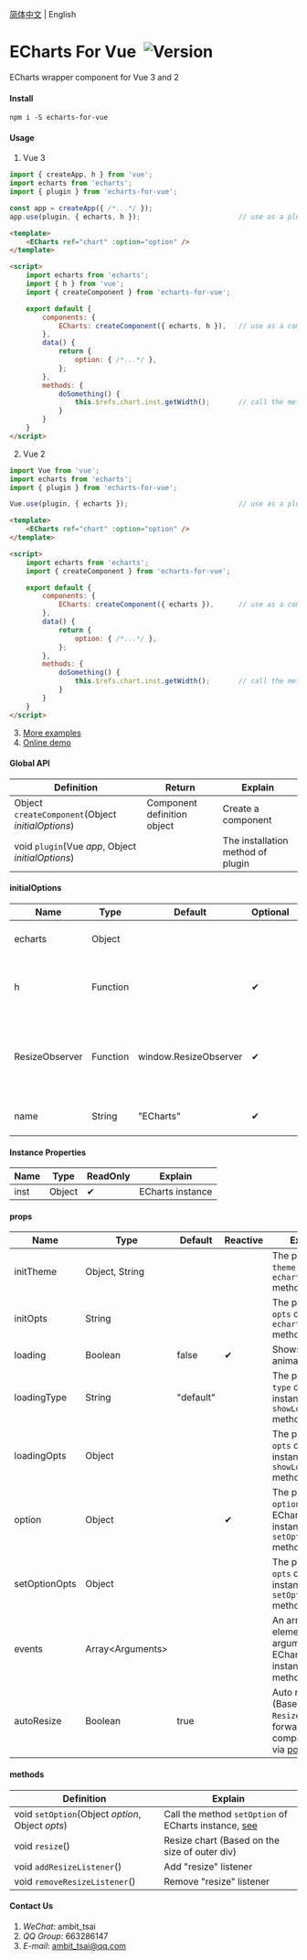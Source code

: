 [简体中文](README.zh-CN.md) | English


# ECharts For Vue&nbsp;&nbsp;![Version](https://img.shields.io/npm/v/echarts-for-vue.svg)

ECharts wrapper component for Vue 3 and 2


#### Install
`npm i -S echarts-for-vue`


#### Usage
1. Vue 3
```javascript
import { createApp, h } from 'vue';
import echarts from 'echarts';
import { plugin } from 'echarts-for-vue';

const app = createApp({ /*...*/ });
app.use(plugin, { echarts, h });                        // use as a plugin
```
```html
<template>
    <ECharts ref="chart" :option="option" />
</template>

<script>
    import echarts from 'echarts';
    import { h } from 'vue';
    import { createComponent } from 'echarts-for-vue';

    export default {
        components: {
            ECharts: createComponent({ echarts, h }),   // use as a component
        },
        data() {
            return {
                option: { /*...*/ },
            };
        },
        methods: {
            doSomething() {
                this.$refs.chart.inst.getWidth();       // call the method of the ECharts instance
            }
        }
    }
</script>
```

2. Vue 2
```javascript
import Vue from 'vue';
import echarts from 'echarts';
import { plugin } from 'echarts-for-vue';

Vue.use(plugin, { echarts });                           // use as a plugin
```
```html
<template>
    <ECharts ref="chart" :option="option" />
</template>

<script>
    import echarts from 'echarts';
    import { createComponent } from 'echarts-for-vue';

    export default {
        components: {
            ECharts: createComponent({ echarts }),      // use as a component
        },
        data() {
            return {
                option: { /*...*/ },
            };
        },
        methods: {
            doSomething() {
                this.$refs.chart.inst.getWidth();       // call the method of the ECharts instance
            }
        }
    }
</script>
```
3. <a href="test" target="_blank">More examples</a>
4. <a href="https://ambit-tsai.github.io/echarts-for-vue/" target="_blank">Online demo</a>


#### Global API
|Definition|Return|Explain|
|-|-|-|
|Object `createComponent`(Object *initialOptions*)|Component definition object|Create a component|
|void `plugin`(Vue *app*, Object *initialOptions*)||The installation method of plugin|


#### initialOptions
|Name|Type|Default|Optional|Explain|
|-|-|-|-|-|
|echarts|Object|||The global object of ECharts library|
|h|Function||✔|The method `createElement` of Vue (**Required** for Vue 3)|
|ResizeObserver|Function|window.ResizeObserver|✔|When the global `ResizeObserver` doesn't exist, the <a href="https://github.com/que-etc/resize-observer-polyfill" target="_blank">polyfill</a> provides support|
|name|String|"ECharts"|✔|The registered name of the component|


#### Instance Properties
|Name|Type|ReadOnly|Explain|
|-|-|-|-|
|inst|Object|✔|ECharts instance|


#### props
|Name|Type|Default|Reactive|Explain|
|-|-|-|-|-|
|initTheme|Object, String|||The parameter `theme` of `echarts.init` method, <a href="https://echarts.apache.org/zh/api.html#echarts.init" target="_blank">see</a>|
|initOpts|String|||The parameter `opts` of `echarts.init` method, <a href="https://echarts.apache.org/zh/api.html#echarts.init" target="_blank">see</a>|
|loading|Boolean|false|✔|Shows loading animation|
|loadingType|String|"default"||The parameter `type` of ECharts instance `showLoading` method, <a href="https://echarts.apache.org/zh/api.html#echartsInstance.showLoading" target="_blank">see</a>|
|loadingOpts|Object|||The parameter `opts` of ECharts instance `showLoading` method, <a href="https://echarts.apache.org/zh/api.html#echartsInstance.showLoading" target="_blank">see</a>|
|option|Object||✔|The parameter `option` of ECharts instance `setOption` method, <a href="https://echarts.apache.org/zh/api.html#echartsInstance.setOption" target="_blank">see</a>|
|setOptionOpts|Object|||The parameter `opts` of ECharts instance `setOption` method, <a href="https://echarts.apache.org/zh/api.html#echartsInstance.setOption" target="_blank">see</a>|
|events|Array&lt;Arguments&gt;|||An array element is the arguments of ECharts instance method `on`, <a href="https://echarts.apache.org/zh/api.html#echartsInstance.on" target="_blank">see</a>|
|autoResize|Boolean|true||Auto resize (Based on `ResizeObserver`, forward compatibility via <a href="https://github.com/que-etc/resize-observer-polyfill" target="_blank">polyfill</a>)|


#### methods
|Definition|Explain|
|-|-|
|void `setOption`(Object *option*, Object *opts*)|Call the method `setOption` of ECharts instance, <a href="https://echarts.apache.org/zh/api.html#echartsInstance.setOption" target="_blank">see</a>|
|void `resize`()|Resize chart (Based on the size of outer div)|
|void `addResizeListener`()|Add "resize" listener|
|void `removeResizeListener`()|Remove "resize" listener|


#### Contact Us
1. *WeChat*: ambit_tsai
1. *QQ Group*: 663286147
1. *E-mail*: ambit_tsai@qq.com
